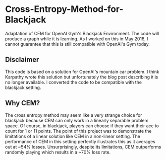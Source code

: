 # Cross-Entropy-Method-for-Blackjack
Adaptation of CEM for OpenAI Gym's Blackjack Environment. The code will produce a graph while it is learning. As I worked on this in May 2018, I cannot guarantee that this is still compatible with OpenAI's Gym today.

## Disclaimer
This code is based on a solution for OpenAI's mountain car problem. I think Karpathy wrote this solution but unfortunately the blog post describing it is no longer available. I converted the code to be compatible with the blackjack setting.

## Why CEM?
The cross entropy method may seem like a very strange choice for blackjack because CEM can only work in a linearly separable problem space. Of course, in blackjack, players can choose if they want their ace to count for 1 or 11 points. The point of this project was to demonstrate the limitations of a linear solution like CEM in a non-linear setting. The performance of CEM in this setting perfectly illustrates this as it averages out at ~54% losses. Unsurprisingly, despite its limitations, CEM outperforms randomly playing which results in a ~70% loss rate.
